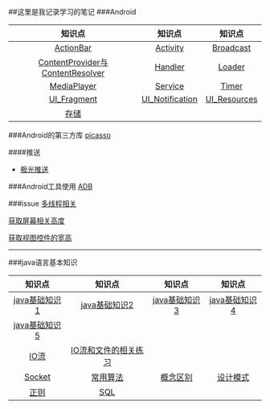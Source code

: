 ##这里是我记录学习的笔记
###Android

知识点|知识点|知识点
:--:|:--:|:--:
[ActionBar](./ActionBar "ActionBar")|[Activity](./Activity "Activity")|[Broadcast](./Broadcast)
[ContentProvider与ContentResolver](./ContentProvider与ContentResolver)|[Handler](./Handler)|[Loader](./Loader)
[MediaPlayer](./MediaPlayer)|[Service](./Service)|[Timer](./Timer)
[UI_Fragment](./UI_Fragment)|[UI_Notification](./UI_Notification)|[UI_Resources](./UI_Resources)
[存储](./存储)|


###Android的第三方库
[picasso](./picasso "picasso")

####推送
- [极光推送](./推送-极光推送 "推送-极光推送")

###Android工具使用
[ADB](./ADB "ADB")

###issue
[多线程相关](./多线程相关 "多线程相关")

[获取屏幕相关高度](./获取屏幕相关高度 "获取屏幕相关高度")

[获取视图控件的宽高](./获取视图控件的宽高 "获取视图控件的宽高")

---

###java语言基本知识

知识点|知识点|知识点|知识点
:--:|:--:|:--:|:--:
[java基础知识1](./javaBasic1)|[java基础知识2](./javaBasic2)|[java基础知识3](./javaBasic3)|[java基础知识4](./javaBasic4)
[java基础知识5](./javaBasic5)|
[IO流](./IO流)|[IO流和文件的相关练习](./IO流和文件的相关练习)
[Socket](./Socket)|[常用算法](./常用算法)|[概念区别](./概念区别)|[设计模式](./设计模式)
[正则](./正则)|[SQL](./SQL)